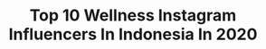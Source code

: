 ---
title: Top 10 Wellness Instagram Influencers In Indonesia In 2020
description: >-
  Find top wellness Instagram influencers in Indonesia in 2020. Most popular hashtags: #bali #yoga #meditation #thebaliguru.
platform: Instagram
profiles:
  - username: "brooklynkitten_"
    fullname: >-
      paulina | brooklyn kitten
    location: "Indonesia"
    followers: 35277
    engagement: 636
    commentsToLikes: 0.096850
    id: ck0w6b0697pny0i19vpnmhdoe
    verified: false
    hashtags: "#thebaliguideline, #trainstreethanoi, #muacaves, #flattenthecurve"
  - username: "mollykirky"
    fullname: >-
      MollyAnne Kirk✨
    location: "Indonesia"
    followers: 57657
    engagement: 723
    commentsToLikes: 0.006502
    id: ck13atfcjs3ft0i19d6ct28ma
    verified: false
    hashtags: "#jointhemvmt, #mvmtambassador, #staysafeoutthere"
  - username: "gilangrezaaa"
    fullname: >-
      Gɪʟᴀɴɢ Rᴇᴢᴀ
    location: "Indonesia"
    followers: 27640
    engagement: 233
    commentsToLikes: 0.035837
    id: ck0w6o2169hcr0i19v1lmjyos
    verified: false
    hashtags: "#komunitasolahraga, #muscles, #core, #positivevibes"
  - username: "adpbeauty"
    fullname: >-
      AUDIA | Beauty Review
    location: "Indonesia"
    followers: 5555
    engagement: 635
    commentsToLikes: 0.090842
    id: ck6tnzh7xb96q0j71ewi16m70
    verified: false
    hashtags: "#emkbeverlyhills, #adpforaxisy, #texturetuesday, #adpforpurito"
  - username: "chillibean"
    fullname: >-
      Vanessa Budihardja-Barus
    location: "Indonesia"
    followers: 26022
    engagement: 498
    commentsToLikes: 0.014533
    id: ck6tzva4wc2r10j71dzto9ufw
    verified: false
    hashtags: "#niketraining, #wellness, #bodyweighthiit, #enjoytheprocess"
  - username: "justonewayticket"
    fullname: >-
      Hi, I'm Sab!
    location: "Indonesia"
    followers: 33388
    engagement: 99
    commentsToLikes: 0.067273
    id: ck0tuxbii935x0i19avj9gp1w
    verified: false
    hashtags: "#whatdoveganseat, #wonderlustsingapore, #housesitter, #cats"
  - username: "rezagunawan"
    fullname: >-
      rezagunawan
    location: "Indonesia"
    followers: 80888
    engagement: 86
    commentsToLikes: 0.025630
    id: ck0vvv5ghqwn00i19kwarsn2o
    verified: true
    hashtags: "#4amlockers, #4amjamonlinebattle, #atishaprajna, #mentalhealthawareness"
  - username: "annesivaasen"
    fullname: >-
      Anne Siv Aasen | NORWAY 🇳🇴
    location: "Indonesia"
    followers: 16999
    engagement: 526
    commentsToLikes: 0.127562
    id: ck55ps5lwb9c80i11lwsue3fl
    verified: false
    hashtags: "#meditation, #createyourownmagic, #yogafestival, #yogamodel"
  - username: "chloe.kian"
    fullname: >-
      Chloe Kian
    location: "Indonesia"
    followers: 58866
    engagement: 663
    commentsToLikes: 0.006891
    id: ck0u8e9ma73fp0i19fbv0gfrj
    verified: false
    hashtags: "#movies, #ethicalswimwear, #ecoresort, #luxuryecoresort"
  - username: "sweatwithkat"
    fullname: >-
      Kathryn Lynne WBFF PRO 📍Bali
    location: "Indonesia"
    followers: 25696
    engagement: 190
    commentsToLikes: 0.050830
    id: ck601b6egf67p0i14m8c4i1oj
    verified: false
    hashtags: "#godisgood, #fitnessretreat, #bali, #sweatwithkat"
---